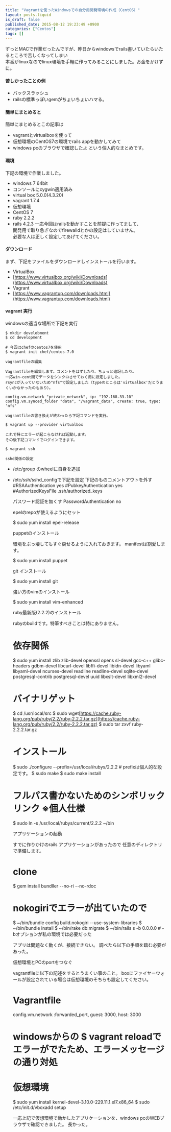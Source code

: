```yaml
---
title: "Vagrantを使ったWindowsでの自分用開発環境の作成（CentOS）"
layout: posts.liquid
is_draft: false
published_date: 2015-08-12 19:23:49 +0900
categories: ["Centos"]
tags: []
---
```


ずっとMACで作業だったんですが、昨日からwindowsでrails書いていたらいたるところで苦しくなってしまい  
本番がlinuxなのでlinux環境を手軽に作ってみることにしました。お金をかけずに。

#### 苦しかったことの例
- バックスラッシュ
- railsの標準っぽいgemがちょいちょいハマる。
#### 簡単にまとめると
簡単にまとめるとこの記事は

- vagrantとvirtualboxを使って
- 仮想環境のCentOS7の環境でrails appを動かしてみて
- windows pcのブラウザで確認したよ
という個人的なまとめです。

#### 環境
下記の環境で作業しました。

- windows 7 64bit
- コンソールにcygwin適用済み
- virtual box 5.0.0(4.3.20)
- vagrant 1.7.4
- 仮想環境
- CentOS 7
- ruby 2.2.2
- rails 4.2.3
一応今回はrailsを動かすことを前提に作ってまして、  
開発用で取り急ぎなのでfirewalldとかの設定はしていません。  
必要な人は正しく設定してあげてください。

#### ダウンロード
まず、下記をファイルをダウンロードしインストールを行います。

- VirtualBox
- [https://www.virtualbox.org/wiki/Downloads](https://www.virtualbox.org/wiki/Downloads)
- Vagrant
- [https://www.vagrantup.com/downloads.html](https://www.vagrantup.com/downloads.html)
#### vagrant 実行
windowsの適当な場所で下記を実行

    $ mkdir develobment
    $ cd development

    # 今回はchefのcentos7を使用
    $ vagrant init chef/centos-7.0

    vagrantfileの編集

    Vagrantfileを編集します。コメントをはずしたり、ちょっと追記したり。
    一応win-cent間でデータをシンクロさせておく用に設定しました。
    rsyncが入っていないため"nfs"で設定しました（typeのところは'virtualbox'だとうまくいかなかったのもあり）。

    config.vm.network "private_network", ip: "192.168.33.10"
    config.vm.synced_folder "data", "/vagrant_data", create: true, type: 'nfs'

    vagrantfileの書き換えが終わったら下記コマンドを実行。

    $ vagrant up --provider virtualbox

    これで特にエラーが起こらなければ起動します。
    その後下記コマンドでログインできます。

    $ vagrant ssh

    sshd関係の設定

- /etc/group のwheelに自身を追加
- /etc/ssh/sshd\_configで下記を設定
    下記のものコメントアウトを外す
    #RSAAuthentication yes
    #PubkeyAuthentication yes
    #AuthorizedKeysFile .ssh/authorized_keys

    パスワード認証を無くす
    PasswordAuthentication no

    epelのrepoが使えるようにセット

    $ sudo yum install epel-release

    puppetのインストール

    環境をぶっ壊してもすぐ戻せるように入れておきます。
    manifestは割愛します。

    $ sudo yum install puppet

    git インストール

    $ sudo yum install git

    強い方のvimのインストール

    $ sudo yum install vim-enhanced

    ruby最新版(2.2.2)のインストール

    rubyのbuildです。特筆すべきことは特にありません。

    # 依存関係
    $ sudo yum install zlib zlib-devel openssl opens sl-devel gcc-c++ glibc-headers gdbm-devel libcurl-devel libffi-devel libidn-devel libyaml libyaml-devel ncurses-devel readline readline-devel sqlite-devel postgresql-contrib postgresql-devel uuid libxslt-devel libxml2-devel

    # バイナリゲット
    $ cd /usr/local/src
    $ sudo wget[https://cache.ruby-lang.org/pub/ruby/2.2/ruby-2.2.2.tar.gz](https://cache.ruby-lang.org/pub/ruby/2.2/ruby-2.2.2.tar.gz)
    $ sudo tar zxvf ruby-2.2.2.tar.gz

    # インストール
    $ sudo ./configure --prefix=/usr/local/rubys/2.2.2 # prefixは個人的な設定です。
    $ sudo make
    $ sudo make install

    # フルパス書かないためのシンボリックリンク ※個人仕様
    $ sudo ln -s /usr/local/rubys/current/2.2.2 ~/bin

    アプリケーションの起動

    すでに作りかけのrails アプリケーションがあったので
    任意のディレクトリで準備します。

    # clone <repo>
    $ gem install bundller --no-ri --no-rdoc

    # nokogiriでエラーが出ていたので

    $ ~/bin/bundle config build.nokogiri --use-system-libraries
    $ ~/bin/bundle install
    $ ~/bin/rake db:migrate
    $ ~/bin/rails s -b 0.0.0.0 # -bオプションが私の環境では必要だった

    アプリは問題なく動くが、接続できない。
    調べたら以下の手順を踏む必要があった。

    仮想環境とPCのportをつなぐ

    vagrantfileに以下の記述をするとうまくい事のこと。
    boxにファイヤーウォールが設定されている場合は仮想環境のそちらも設定してください。

    # Vagrantfile
    config.vm.network :forwarded_port, guest: 3000, host: 3000

    # windowsからの $ vagrant reloadでエラーがでたため、エラーメッセージの通り対処
    # 仮想環境
    $ sudo yum install kernel-devel-3.10.0-229.11.1.el7.x86_64
    $ sudo /etc/init.d/vboxadd setup

    一応上記で仮想環境で動かしたアプリケーションを、windows pcのWEBブラウザで確認できました。
    長かった。


